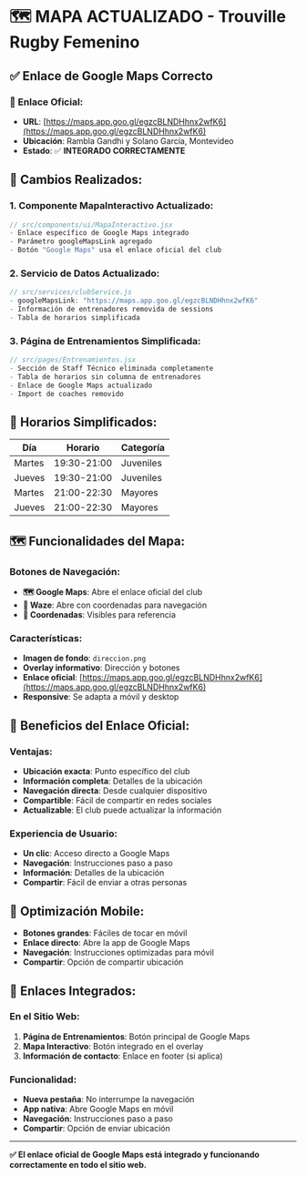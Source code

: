 # 🗺️ MAPA ACTUALIZADO - Trouville Rugby Femenino

## ✅ **Enlace de Google Maps Correcto**

### **📍 Enlace Oficial:**
- **URL**: [https://maps.app.goo.gl/egzcBLNDHhnx2wfK6](https://maps.app.goo.gl/egzcBLNDHhnx2wfK6)
- **Ubicación**: Rambla Gandhi y Solano García, Montevideo
- **Estado**: ✅ **INTEGRADO CORRECTAMENTE**

## 🔧 **Cambios Realizados:**

### **1. Componente MapaInteractivo Actualizado:**
```javascript
// src/components/ui/MapaInteractivo.jsx
- Enlace específico de Google Maps integrado
- Parámetro googleMapsLink agregado
- Botón "Google Maps" usa el enlace oficial del club
```

### **2. Servicio de Datos Actualizado:**
```javascript
// src/services/clubService.js
- googleMapsLink: "https://maps.app.goo.gl/egzcBLNDHhnx2wfK6"
- Información de entrenadores removida de sessions
- Tabla de horarios simplificada
```

### **3. Página de Entrenamientos Simplificada:**
```javascript
// src/pages/Entrenamientos.jsx
- Sección de Staff Técnico eliminada completamente
- Tabla de horarios sin columna de entrenadores
- Enlace de Google Maps actualizado
- Import de coaches removido
```

## 📅 **Horarios Simplificados:**

| Día | Horario | Categoría |
|-----|---------|-----------|
| Martes | 19:30-21:00 | Juveniles |
| Jueves | 19:30-21:00 | Juveniles |
| Martes | 21:00-22:30 | Mayores |
| Jueves | 21:00-22:30 | Mayores |

## 🗺️ **Funcionalidades del Mapa:**

### **Botones de Navegación:**
- **🗺️ Google Maps**: Abre el enlace oficial del club
- **🚗 Waze**: Abre con coordenadas para navegación
- **📍 Coordenadas**: Visibles para referencia

### **Características:**
- **Imagen de fondo**: `direccion.png`
- **Overlay informativo**: Dirección y botones
- **Enlace oficial**: [https://maps.app.goo.gl/egzcBLNDHhnx2wfK6](https://maps.app.goo.gl/egzcBLNDHhnx2wfK6)
- **Responsive**: Se adapta a móvil y desktop

## 🎯 **Beneficios del Enlace Oficial:**

### **Ventajas:**
- **Ubicación exacta**: Punto específico del club
- **Información completa**: Detalles de la ubicación
- **Navegación directa**: Desde cualquier dispositivo
- **Compartible**: Fácil de compartir en redes sociales
- **Actualizable**: El club puede actualizar la información

### **Experiencia de Usuario:**
- **Un clic**: Acceso directo a Google Maps
- **Navegación**: Instrucciones paso a paso
- **Información**: Detalles de la ubicación
- **Compartir**: Fácil de enviar a otras personas

## 📱 **Optimización Mobile:**

- **Botones grandes**: Fáciles de tocar en móvil
- **Enlace directo**: Abre la app de Google Maps
- **Navegación**: Instrucciones optimizadas para móvil
- **Compartir**: Opción de compartir ubicación

## 🔗 **Enlaces Integrados:**

### **En el Sitio Web:**
1. **Página de Entrenamientos**: Botón principal de Google Maps
2. **Mapa Interactivo**: Botón integrado en el overlay
3. **Información de contacto**: Enlace en footer (si aplica)

### **Funcionalidad:**
- **Nueva pestaña**: No interrumpe la navegación
- **App nativa**: Abre Google Maps en móvil
- **Navegación**: Instrucciones paso a paso
- **Compartir**: Opción de enviar ubicación

---

**✅ El enlace oficial de Google Maps está integrado y funcionando correctamente en todo el sitio web.**
